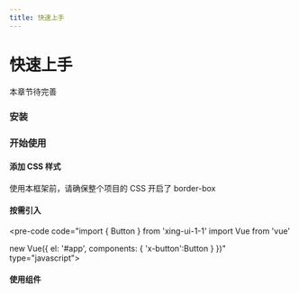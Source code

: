 ```yaml
---
title: 快速上手
---
```


# 快速上手
本章节待完善

### 安装

<pre-code code="npm install xing-ui-1-1 " type="sh"></pre-code>

### 开始使用
#### 添加 CSS 样式
使用本框架前，请确保整个项目的 CSS 开启了 border-box

<pre-code code="*,*::before,*::after { box-sizing: border-box; }" type="css"></pre-code>

#### 按需引入

<pre-code code="import { Button } from 'xing-ui-1-1'
import Vue from 'vue'
                 
new Vue({
  el: '#app',
  components: {
    'x-button':Button
  }
})"
   type="javascript"></pre-code>

#### 使用组件

<pre-code code="<x-button>欢迎使用Xing-UI</x-button>"></pre-code>
